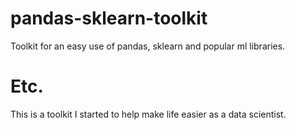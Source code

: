 # pandas-sklearn-toolkit

Toolkit for an easy use of pandas, sklearn and popular ml libraries.

# Etc.

This is a toolkit I started to help make life easier as a data scientist.